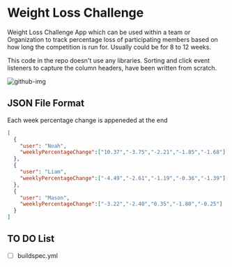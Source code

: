# Weight Loss Challenge
Weight Loss Challenge App which can be used within a team or Organization to track percentage loss of participating members based on how long the competition is run for. Usually could be for 8 to 12 weeks. 

This code in the repo doesn't use any libraries. Sorting and click event listeners to capture the column headers, have been written from scratch.

![github-img](https://user-images.githubusercontent.com/19988462/76331050-987e2900-62bc-11ea-8e20-6f2be6f40e5f.png)

## JSON File Format
Each week percentage change is appeneded at the end 
```json
[
  {
    "user": "Noah",
    "weeklyPercentageChange":["10.37","-3.75","-2.21","-1.85","-1.68"]
  },
  {
    "user": "Liam",
    "weeklyPercentageChange":["-4.49","-2.61","-1.19","-0.36","-1.39"]
  },
  {
    "user": "Mason",
    "weeklyPercentageChange":["-3.22","-2.40","0.35","-1.80","-0.25"]
  }
]
```

## TO DO List
- [ ] buildspec.yml


